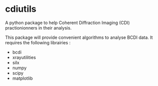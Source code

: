 # cdiutils
A python package to help Coherent Diffraction Imaging (CDI) practionionners in their analysis.

This package will provide convenient algorithms to analyse BCDI data. It requires the following librairies :
* bcdi
* xrayutilities
* silx
* numpy
* scipy
* matplotlib
